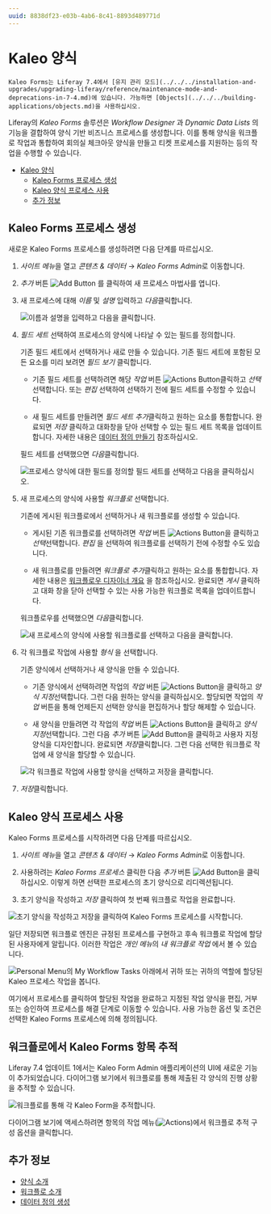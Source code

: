 ```yaml
---
uuid: 8838df23-e03b-4ab6-8c41-8893d489771d
---
```


# Kaleo 양식

```{important}
Kaleo Forms는 Liferay 7.4에서 [유지 관리 모드](../../../installation-and-upgrades/upgrading-liferay/reference/maintenance-mode-and-deprecations-in-7-4.md)에 있습니다. 가능하면 [Objects](../../../building-applications/objects.md)을 사용하십시오.
```

Liferay의 *Kaleo Forms* 솔루션은 *Workflow Designer* 과 *Dynamic Data Lists* 의 기능을 결합하여 양식 기반 비즈니스 프로세스를 생성합니다. 이를 통해 양식을 워크플로 작업과 통합하여 회의실 체크아웃 양식을 만들고 티켓 프로세스를 지원하는 등의 작업을 수행할 수 있습니다.

* [Kaleo 양식](#kaleo-forms)
  * [Kaleo Forms 프로세스 생성](#creating-a-kaleo-forms-process)
  * [Kaleo 양식 프로세스 사용](#using-a-kaleo-forms-process)
  * [추가 정보](#additional-information)

## Kaleo Forms 프로세스 생성

새로운 Kaleo Forms 프로세스를 생성하려면 다음 단계를 따르십시오.

1. *사이트 메뉴*을 열고 *콘텐츠 & 데이터* &rarr; *Kaleo Forms Admin*로 이동합니다.

1. *추가* 버튼 ![Add Button](../../../images/icon-add.png) 를 클릭하여 새 프로세스 마법사를 엽니다.

1. 새 프로세스에 대해 *이름* 및 *설명* 입력하고 *다음*클릭합니다.

    ![이름과 설명을 입력하고 다음을 클릭합니다.](./kaleo-forms/images/01.png)

1. *필드 세트* 선택하여 프로세스의 양식에 나타날 수 있는 필드를 정의합니다.

   기존 필드 세트에서 선택하거나 새로 만들 수 있습니다. 기존 필드 세트에 포함된 모든 요소를 미리 보려면 *필드 보기* 클릭합니다.

   * 기존 필드 세트를 선택하려면 해당 *작업* 버튼 ![Actions Button](../../../images/icon-add.png)클릭하고 *선택*선택합니다. 또는 *편집* 선택하여 선택하기 전에 필드 세트를 수정할 수 있습니다.

   * 새 필드 세트를 만들려면 *필드 세트 추가*클릭하고 원하는 요소를 통합합니다. 완료되면 *저장* 클릭하고 대화창을 닫아 선택할 수 있는 필드 세트 목록을 업데이트합니다. 자세한 내용은 [데이터 정의 만들기](../dynamic-data-lists/creating-data-definitions.md) 참조하십시오.

   필드 세트를 선택했으면 *다음*클릭합니다.

   ![프로세스 양식에 대한 필드를 정의할 필드 세트를 선택하고 다음을 클릭하십시오.](./kaleo-forms/images/02.png)

1. 새 프로세스의 양식에 사용할 *워크플로* 선택합니다.

   기존에 게시된 워크플로에서 선택하거나 새 워크플로를 생성할 수 있습니다.

   * 게시된 기존 워크플로를 선택하려면 *작업* 버튼 ![Actions Button](../../../images/icon-actions.png)을 클릭하고 *선택*선택합니다. *편집* 을 선택하여 워크플로를 선택하기 전에 수정할 수도 있습니다.

   * 새 워크플로를 만들려면 *워크플로 추가*클릭하고 원하는 요소를 통합합니다. 자세한 내용은 [워크플로우 디자이너 개요](../../workflow/designing-and-managing-workflows/workflow-designer/workflow-designer-overview.md) 을 참조하십시오. 완료되면 *게시* 클릭하고 대화 창을 닫아 선택할 수 있는 사용 가능한 워크플로 목록을 업데이트합니다.

   워크플로우를 선택했으면 *다음*클릭합니다.

   ![새 프로세스의 양식에 사용할 워크플로를 선택하고 다음을 클릭합니다.](./kaleo-forms/images/03.png)

1. 각 워크플로 작업에 사용할 *형식* 을 선택합니다.

   기존 양식에서 선택하거나 새 양식을 만들 수 있습니다.

   * 기존 양식에서 선택하려면 작업의 *작업* 버튼 ![Actions Button](../../../images/icon-actions.png)을 클릭하고 *양식 지정*선택합니다. 그런 다음 원하는 양식을 클릭하십시오. 할당되면 작업의 *작업* 버튼을 통해 언제든지 선택한 양식을 편집하거나 할당 해제할 수 있습니다.

   * 새 양식을 만들려면 각 작업의 *작업* 버튼 ![Actions Button](../../../images/icon-actions.png)을 클릭하고 *양식 지정*선택합니다. 그런 다음 *추가* 버튼 ![Add Button](../../../images/icon-add.png)을 클릭하고 사용자 지정 양식을 디자인합니다. 완료되면 *저장*클릭합니다. 그런 다음 선택한 워크플로 작업에 새 양식을 할당할 수 있습니다.

   ![각 워크플로 작업에 사용할 양식을 선택하고 저장을 클릭합니다.](./kaleo-forms/images/04.png)

1. *저장*클릭합니다.

## Kaleo 양식 프로세스 사용

Kaleo Forms 프로세스를 시작하려면 다음 단계를 따르십시오.

1. *사이트 메뉴*을 열고 *콘텐츠 & 데이터* &rarr; *Kaleo Forms Admin*로 이동합니다.

1. 사용하려는 *Kaleo Forms 프로세스* 클릭한 다음 *추가* 버튼 ![Add Button](../../../images/icon-add.png)을 클릭하십시오. 이렇게 하면 선택한 프로세스의 초기 양식으로 리디렉션됩니다.

1. 초기 양식을 작성하고 *저장* 클릭하여 첫 번째 워크플로 작업을 완료합니다.

![초기 양식을 작성하고 저장을 클릭하여 Kaleo Forms 프로세스를 시작합니다.](./kaleo-forms/images/05.png)

일단 저장되면 워크플로 엔진은 규정된 프로세스를 구현하고 후속 워크플로 작업에 할당된 사용자에게 알립니다. 이러한 작업은 *개인 메뉴*의 *내 워크플로 작업* 에서 볼 수 있습니다.

![Personal Menu의 My Workflow Tasks 아래에서 귀하 또는 귀하의 역할에 할당된 Kaleo 프로세스 작업을 봅니다.](./kaleo-forms/images/06.png)

여기에서 프로세스를 클릭하여 할당된 작업을 완료하고 지정된 작업 양식을 편집, 거부 또는 승인하여 프로세스를 해결 단계로 이동할 수 있습니다. 사용 가능한 옵션 및 조건은 선택한 Kaleo Forms 프로세스에 의해 정의됩니다.

## 워크플로에서 Kaleo Forms 항목 추적

Liferay 7.4 업데이트 1에서는 Kaleo Form Admin 애플리케이션의 UI에 새로운 기능이 추가되었습니다. 다이어그램 보기에서 워크플로를 통해 제출된 각 양식의 진행 상황을 추적할 수 있습니다.

![워크플로를 통해 각 Kaleo Form을 추적합니다.](./kaleo-forms/images/07.png)

다이어그램 보기에 액세스하려면 항목의 작업 메뉴(![Actions](../../../images/icon-actions.png))에서 워크플로 추적 구성 옵션을 클릭합니다.

## 추가 정보

* [양식 소개](../introduction-to-forms.md)
* [워크플로 소개](../../workflow/introduction-to-workflow.md)
* [데이터 정의 생성](../dynamic-data-lists/creating-data-definitions.md)
